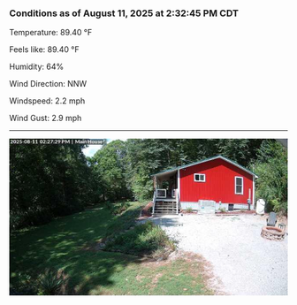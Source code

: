 ### Conditions as of August 11, 2025 at 2:32:45 PM CDT 

Temperature: 89.40 &deg;F

Feels like: 89.40 &deg;F

Humidity: 64%

Wind Direction: NNW

Windspeed: 2.2 mph

Wind Gust: 2.9 mph

---

<img src="./images/latest.jpeg"/>

